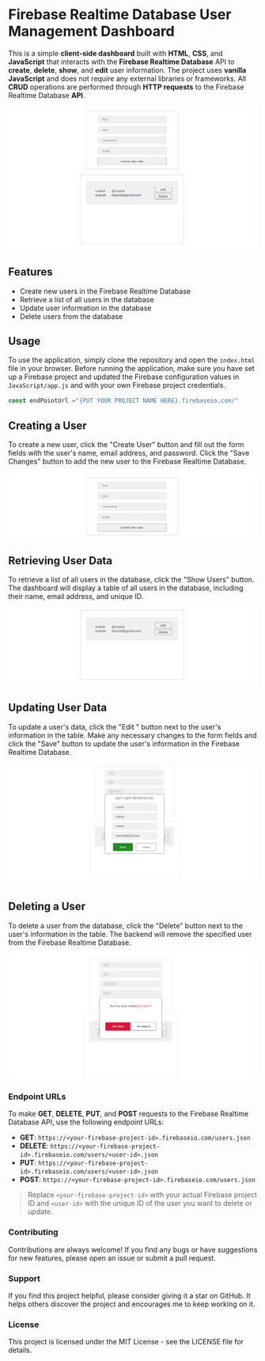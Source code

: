 # Firebase Realtime Database User Management Dashboard

This is a simple **client-side dashboard** built with **HTML**, **CSS**, and **JavaScript** that interacts with the **Firebase Realtime Database** API to **create**, **delete**, **show**, and **edit** user information. The project uses **vanilla JavaScript** and does not require any external libraries or frameworks. All **CRUD** operations are performed through **HTTP requests** to the Firebase Realtime Database **API**.

![User Management Dashboard](https://raw.githubusercontent.com/Mahdi-Hazrati/Firebase-User-Management-Dashboard/master/assets/main.png "User Management Dashboard")

## Features
- Create new users in the Firebase Realtime Database
- Retrieve a list of all users in the database
- Update user information in the database
- Delete users from the database

## Usage
To use the application, simply clone the repository and open the `index.html` file in your browser.
Before running the application, make sure you have set up a Firebase project and updated the Firebase configuration values in `JavaScript/app.js` and  with your own Firebase project credentials.

```JavaScript
const endPointUrl ="{PUT YOUR PROJECT NAME HERE}.firebaseio.com/"
```

## Creating a User

To create a new user, click the "Create User" button and fill out the form fields with the user's name, email address, and password. Click the "Save Changes" button to add the new user to the Firebase Realtime Database.

![Creating a User](https://raw.githubusercontent.com/Mahdi-Hazrati/Firebase-User-Management-Dashboard/master/assets/create.png "Creating a User")


## Retrieving User Data
To retrieve a list of all users in the database, click the "Show Users" button. The dashboard will display a table of all users in the database, including their name, email address, and unique ID.

![Retrieving User Data](https://raw.githubusercontent.com/Mahdi-Hazrati/Firebase-User-Management-Dashboard/master/assets/view.png "Retrieving User Data")

## Updating User Data
To update a user's data, click the "Edit " button next to the user's information in the table. Make any necessary changes to the form fields and click the "Save" button to update the user's information in the Firebase Realtime Database.

![Updating User Data](https://raw.githubusercontent.com/Mahdi-Hazrati/Firebase-User-Management-Dashboard/master/assets/update.png "Updating User Data")

## Deleting a User
To delete a user from the database, click the "Delete" button next to the user's information in the table. The backend will remove the specified user from the Firebase Realtime Database.

![Deleting a User](https://raw.githubusercontent.com/Mahdi-Hazrati/Firebase-User-Management-Dashboard/master/assets/delete.png "Deleting a User")

### Endpoint URLs
To make **GET**, **DELETE**, **PUT**, and **POST** requests to the Firebase Realtime Database API, use the following endpoint URLs:

- **GET**: `https://<your-firebase-project-id>.firebaseio.com/users.json`
- **DELETE**: `https://<your-firebase-project-id>.firebaseio.com/users/<user-id>.json`
- **PUT**: `https://<your-firebase-project-id>.firebaseio.com/users/<user-id>.json`
- **POST**: `https://<your-firebase-project-id>.firebaseio.com/users.json`

> Replace `<your-firebase-project-id>` with your actual Firebase project ID and `<user-id>` with the unique ID of the user you want to delete or update.

### Contributing
Contributions are always welcome! If you find any bugs or have suggestions for new features, please open an issue or submit a pull request.

### Support
If you find this project helpful, please consider giving it a star on GitHub. It helps others discover the project and encourages me to keep working on it.

### License
This project is licensed under the MIT License - see the LICENSE file for details.
